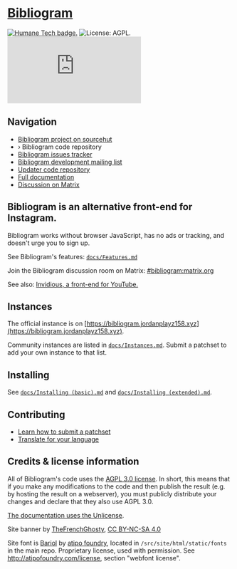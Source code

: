 # [Bibliogram](https://bibliogram.jordanplayz158.xyz)

[![Humane Tech badge.](art/humane-tech-badge.svg)](https://github.com/humanetech-community/awesome-humane-tech#readme)
![License: AGPL.](https://img.shields.io/badge/license-AGPL-%233897f0)
[![Discussion on Matrix.](https://img.shields.io/matrix/bibliogram:matrix.org?label=%23bibliogram&logo=matrix)](https://matrix.to/#/#bibliogram:matrix.org)

## Navigation

- [Bibliogram project on sourcehut][project]
- › Bibliogram code repository
- [Bibliogram issues tracker][issues]
- [Bibliogram development mailing list][list]
- [Updater code repository][updater repo]
- [Full documentation][docs folder]
- [Discussion on Matrix][matrix]

[project]: https://git.jordanplayz158.xyz/JordanPlayz158/bibliogram/
[main repo]: https://git.jordanplayz158.xyz/JordanPlayz158/bibliogram
[issues]: https://git.jordanplayz158.xyz/JordanPlayz158/bibliogram/issues
[list]: https://git.jordanplayz158.xyz/JordanPlayz158/bibliogram/pulls
[updater repo]: https://git.jordanplayz158.xyz/JordanPlayz158/bibliogram-updater
[docs folder]: https://git.jordanplayz158.xyz/JordanPlayz158/bibliogram-docs/src/branch/master/docs

## Bibliogram is an alternative front-end for Instagram.

Bibliogram works without browser JavaScript, has no ads or tracking,
and doesn't urge you to sign up.

See Bibliogram's features: [`docs/Features.md`][features]

[features]: https://git.jordanplayz158.xyz/JordanPlayz158/bibliogram-docs/src/branch/master/docs/Features.md

Join the Bibliogram discussion room on Matrix:
[#bibliogram:matrix.org][matrix]

[matrix]: https://matrix.to/#/#bibliogram:matrix.org

See also: [Invidious, a front-end for YouTube.][invidious repo]

[invidious repo]: https://github.com/iv-org/invidious

## Instances

The official instance is on
[https://bibliogram.jordanplayz158.xyz](https://bibliogram.jordanplayz158.xyz).

Community instances are listed in [`docs/Instances.md`][instances].
Submit a patchset to add your own instance to that list.

[instances]: https://git.jordanplayz158.xyz/JordanPlayz158/bibliogram-docs/src/branch/master/docs/Instances.md

## Installing

See [`docs/Installing (basic).md`][basic] and
[`docs/Installing (extended).md`][extended].

[basic]: https://git.jordanplayz158.xyz/JordanPlayz158/bibliogram-docs/src/branch/master/docs/Installing%20%28basic%29.md
[extended]: https://git.jordanplayz158.xyz/JordanPlayz158/bibliogram-docs/src/branch/master/docs/Installing%20%28extended%29.md

## Contributing

- [Learn how to submit a patchset][patchset docs]
- [Translate for your language][translating]

[patchset docs]: https://git.jordanplayz158.xyz/JordanPlayz158/bibliogram-docs/src/branch/master/docs/Submitting%20a%20patchset.md
[translating]: https://git.jordanplayz158.xyz/JordanPlayz158/bibliogram-docs/src/branch/master/docs/Translating.md

## Credits & license information

All of Bibliogram's code uses the
[AGPL 3.0 license](https://choosealicense.com/licenses/agpl-3.0/). In
short, this means that if you make any modifications to the code and
then publish the result (e.g. by hosting the result on a webserver),
you must publicly distribute your changes and declare that they also
use AGPL 3.0.

[The documentation uses the Unlicense](https://unlicense.org/).

Site banner by [TheFrenchGhosty](https://github.com/TheFrenchGhosty),
[CC BY-NC-SA 4.0](https://creativecommons.org/licenses/by-nc-sa/4.0/)

Site font is [Bariol](http://atipofoundry.com/fonts/bariol) by
[atipo foundry](http://atipofoundry.com/), located in
`/src/site/html/static/fonts` in the main repo. Proprietary license,
used with permission. See http://atipofoundry.com/license, section
"webfont license".
